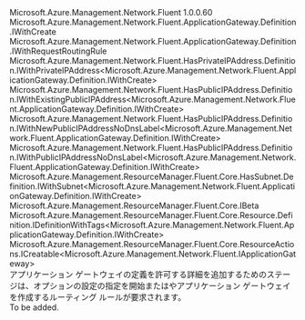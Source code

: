 <Type Name="IWithRequestRoutingRuleOrCreate" FullName="Microsoft.Azure.Management.Network.Fluent.ApplicationGateway.Definition.IWithRequestRoutingRuleOrCreate">
  <TypeSignature Language="C#" Value="public interface IWithRequestRoutingRuleOrCreate : Microsoft.Azure.Management.Network.Fluent.ApplicationGateway.Definition.IWithCreate, Microsoft.Azure.Management.Network.Fluent.ApplicationGateway.Definition.IWithRequestRoutingRule, Microsoft.Azure.Management.Network.Fluent.HasPrivateIPAddress.Definition.IWithPrivateIPAddress&lt;Microsoft.Azure.Management.Network.Fluent.ApplicationGateway.Definition.IWithCreate&gt;, Microsoft.Azure.Management.Network.Fluent.HasPublicIPAddress.Definition.IWithExistingPublicIPAddress&lt;Microsoft.Azure.Management.Network.Fluent.ApplicationGateway.Definition.IWithCreate&gt;, Microsoft.Azure.Management.Network.Fluent.HasPublicIPAddress.Definition.IWithNewPublicIPAddressNoDnsLabel&lt;Microsoft.Azure.Management.Network.Fluent.ApplicationGateway.Definition.IWithCreate&gt;, Microsoft.Azure.Management.Network.Fluent.HasPublicIPAddress.Definition.IWithPublicIPAddressNoDnsLabel&lt;Microsoft.Azure.Management.Network.Fluent.ApplicationGateway.Definition.IWithCreate&gt;, Microsoft.Azure.Management.ResourceManager.Fluent.Core.HasSubnet.Definition.IWithSubnet&lt;Microsoft.Azure.Management.Network.Fluent.ApplicationGateway.Definition.IWithCreate&gt;, Microsoft.Azure.Management.ResourceManager.Fluent.Core.IBeta, Microsoft.Azure.Management.ResourceManager.Fluent.Core.Resource.Definition.IDefinitionWithTags&lt;Microsoft.Azure.Management.Network.Fluent.ApplicationGateway.Definition.IWithCreate&gt;, Microsoft.Azure.Management.ResourceManager.Fluent.Core.ResourceActions.ICreatable&lt;Microsoft.Azure.Management.Network.Fluent.IApplicationGateway&gt;" />
  <TypeSignature Language="ILAsm" Value=".class public interface auto ansi abstract IWithRequestRoutingRuleOrCreate implements class Microsoft.Azure.Management.Network.Fluent.ApplicationGateway.Definition.IWithAuthenticationCertificate, class Microsoft.Azure.Management.Network.Fluent.ApplicationGateway.Definition.IWithAuthenticationCertificateBeta, class Microsoft.Azure.Management.Network.Fluent.ApplicationGateway.Definition.IWithAvailabilityZone, class Microsoft.Azure.Management.Network.Fluent.ApplicationGateway.Definition.IWithBackend, class Microsoft.Azure.Management.Network.Fluent.ApplicationGateway.Definition.IWithBackendHttpConfig, class Microsoft.Azure.Management.Network.Fluent.ApplicationGateway.Definition.IWithCreate, class Microsoft.Azure.Management.Network.Fluent.ApplicationGateway.Definition.IWithDisabledSslProtocol, class Microsoft.Azure.Management.Network.Fluent.ApplicationGateway.Definition.IWithDisabledSslProtocolBeta, class Microsoft.Azure.Management.Network.Fluent.ApplicationGateway.Definition.IWithExistingSubnet, class Microsoft.Azure.Management.Network.Fluent.ApplicationGateway.Definition.IWithFrontendPort, class Microsoft.Azure.Management.Network.Fluent.ApplicationGateway.Definition.IWithInstanceCount, class Microsoft.Azure.Management.Network.Fluent.ApplicationGateway.Definition.IWithListener, class Microsoft.Azure.Management.Network.Fluent.ApplicationGateway.Definition.IWithPrivateFrontend, class Microsoft.Azure.Management.Network.Fluent.ApplicationGateway.Definition.IWithPrivateIPAddress, class Microsoft.Azure.Management.Network.Fluent.ApplicationGateway.Definition.IWithProbe, class Microsoft.Azure.Management.Network.Fluent.ApplicationGateway.Definition.IWithPublicFrontend, class Microsoft.Azure.Management.Network.Fluent.ApplicationGateway.Definition.IWithPublicIPAddress, class Microsoft.Azure.Management.Network.Fluent.ApplicationGateway.Definition.IWithRedirectConfiguration, class Microsoft.Azure.Management.Network.Fluent.ApplicationGateway.Definition.IWithRedirectConfigurationBeta, class Microsoft.Azure.Management.Network.Fluent.ApplicationGateway.Definition.IWithRequestRoutingRule, class Microsoft.Azure.Management.Network.Fluent.ApplicationGateway.Definition.IWithSize, class Microsoft.Azure.Management.Network.Fluent.ApplicationGateway.Definition.IWithSslCert, class Microsoft.Azure.Management.Network.Fluent.HasPrivateIPAddress.Definition.IWithPrivateIPAddress`1&lt;class Microsoft.Azure.Management.Network.Fluent.ApplicationGateway.Definition.IWithCreate&gt;, class Microsoft.Azure.Management.Network.Fluent.HasPublicIPAddress.Definition.IWithExistingPublicIPAddress`1&lt;class Microsoft.Azure.Management.Network.Fluent.ApplicationGateway.Definition.IWithCreate&gt;, class Microsoft.Azure.Management.Network.Fluent.HasPublicIPAddress.Definition.IWithNewPublicIPAddressNoDnsLabel`1&lt;class Microsoft.Azure.Management.Network.Fluent.ApplicationGateway.Definition.IWithCreate&gt;, class Microsoft.Azure.Management.Network.Fluent.HasPublicIPAddress.Definition.IWithPublicIPAddressNoDnsLabel`1&lt;class Microsoft.Azure.Management.Network.Fluent.ApplicationGateway.Definition.IWithCreate&gt;, class Microsoft.Azure.Management.ResourceManager.Fluent.Core.HasSubnet.Definition.IWithSubnet`1&lt;class Microsoft.Azure.Management.Network.Fluent.ApplicationGateway.Definition.IWithCreate&gt;, class Microsoft.Azure.Management.ResourceManager.Fluent.Core.IBeta, class Microsoft.Azure.Management.ResourceManager.Fluent.Core.Resource.Definition.IDefinitionWithTags`1&lt;class Microsoft.Azure.Management.Network.Fluent.ApplicationGateway.Definition.IWithCreate&gt;, class Microsoft.Azure.Management.ResourceManager.Fluent.Core.ResourceActions.ICreatable`1&lt;class Microsoft.Azure.Management.Network.Fluent.IApplicationGateway&gt;, class Microsoft.Azure.Management.ResourceManager.Fluent.Core.ResourceActions.IIndexable" />
  <TypeSignature Language="DocId" Value="T:Microsoft.Azure.Management.Network.Fluent.ApplicationGateway.Definition.IWithRequestRoutingRuleOrCreate" />
  <TypeSignature Language="VB.NET" Value="Public Interface IWithRequestRoutingRuleOrCreate&#xA;Implements IBeta, ICreatable(Of IApplicationGateway), IDefinitionWithTags(Of IWithCreate), IWithCreate, IWithExistingPublicIPAddress(Of IWithCreate), IWithNewPublicIPAddressNoDnsLabel(Of IWithCreate), IWithPrivateIPAddress(Of IWithCreate), IWithPublicIPAddressNoDnsLabel(Of IWithCreate), IWithRequestRoutingRule, IWithSubnet(Of IWithCreate)" />
  <TypeSignature Language="F#" Value="type IWithRequestRoutingRuleOrCreate = interface&#xA;    interface IWithRequestRoutingRule&#xA;    interface IWithCreate&#xA;    interface ICreatable&lt;IApplicationGateway&gt;&#xA;    interface IIndexable&#xA;    interface IDefinitionWithTags&lt;IWithCreate&gt;&#xA;    interface IWithSize&#xA;    interface IWithInstanceCount&#xA;    interface IWithSslCert&#xA;    interface IWithFrontendPort&#xA;    interface IWithListener&#xA;    interface IWithBackendHttpConfig&#xA;    interface IWithBackend&#xA;    interface IWithExistingSubnet&#xA;    interface IWithSubnet&lt;IWithCreate&gt;&#xA;    interface IWithPrivateIPAddress&#xA;    interface IWithPrivateIPAddress&lt;IWithCreate&gt;&#xA;    interface IWithPrivateFrontend&#xA;    interface IWithPublicFrontend&#xA;    interface IWithPublicIPAddress&#xA;    interface IWithPublicIPAddressNoDnsLabel&lt;IWithCreate&gt;&#xA;    interface IWithExistingPublicIPAddress&lt;IWithCreate&gt;&#xA;    interface IWithNewPublicIPAddressNoDnsLabel&lt;IWithCreate&gt;&#xA;    interface IWithProbe&#xA;    interface IWithDisabledSslProtocol&#xA;    interface IWithDisabledSslProtocolBeta&#xA;    interface IBeta&#xA;    interface IWithAuthenticationCertificate&#xA;    interface IWithAuthenticationCertificateBeta&#xA;    interface IWithRedirectConfiguration&#xA;    interface IWithRedirectConfigurationBeta&#xA;    interface IWithAvailabilityZone" />
  <AssemblyInfo>
    <AssemblyName>Microsoft.Azure.Management.Network.Fluent</AssemblyName>
    <AssemblyVersion>1.0.0.60</AssemblyVersion>
  </AssemblyInfo>
  <Interfaces>
    <Interface>
      <InterfaceName>Microsoft.Azure.Management.Network.Fluent.ApplicationGateway.Definition.IWithCreate</InterfaceName>
    </Interface>
    <Interface>
      <InterfaceName>Microsoft.Azure.Management.Network.Fluent.ApplicationGateway.Definition.IWithRequestRoutingRule</InterfaceName>
    </Interface>
    <Interface>
      <InterfaceName>Microsoft.Azure.Management.Network.Fluent.HasPrivateIPAddress.Definition.IWithPrivateIPAddress&lt;Microsoft.Azure.Management.Network.Fluent.ApplicationGateway.Definition.IWithCreate&gt;</InterfaceName>
    </Interface>
    <Interface>
      <InterfaceName>Microsoft.Azure.Management.Network.Fluent.HasPublicIPAddress.Definition.IWithExistingPublicIPAddress&lt;Microsoft.Azure.Management.Network.Fluent.ApplicationGateway.Definition.IWithCreate&gt;</InterfaceName>
    </Interface>
    <Interface>
      <InterfaceName>Microsoft.Azure.Management.Network.Fluent.HasPublicIPAddress.Definition.IWithNewPublicIPAddressNoDnsLabel&lt;Microsoft.Azure.Management.Network.Fluent.ApplicationGateway.Definition.IWithCreate&gt;</InterfaceName>
    </Interface>
    <Interface>
      <InterfaceName>Microsoft.Azure.Management.Network.Fluent.HasPublicIPAddress.Definition.IWithPublicIPAddressNoDnsLabel&lt;Microsoft.Azure.Management.Network.Fluent.ApplicationGateway.Definition.IWithCreate&gt;</InterfaceName>
    </Interface>
    <Interface>
      <InterfaceName>Microsoft.Azure.Management.ResourceManager.Fluent.Core.HasSubnet.Definition.IWithSubnet&lt;Microsoft.Azure.Management.Network.Fluent.ApplicationGateway.Definition.IWithCreate&gt;</InterfaceName>
    </Interface>
    <Interface>
      <InterfaceName>Microsoft.Azure.Management.ResourceManager.Fluent.Core.IBeta</InterfaceName>
    </Interface>
    <Interface>
      <InterfaceName>Microsoft.Azure.Management.ResourceManager.Fluent.Core.Resource.Definition.IDefinitionWithTags&lt;Microsoft.Azure.Management.Network.Fluent.ApplicationGateway.Definition.IWithCreate&gt;</InterfaceName>
    </Interface>
    <Interface>
      <InterfaceName>Microsoft.Azure.Management.ResourceManager.Fluent.Core.ResourceActions.ICreatable&lt;Microsoft.Azure.Management.Network.Fluent.IApplicationGateway&gt;</InterfaceName>
    </Interface>
  </Interfaces>
  <Docs>
    <summary>
            アプリケーション ゲートウェイの定義を許可する詳細を追加するためのステージは、オプションの設定の指定を開始またはやアプリケーション ゲートウェイを作成するルーティング ルールが要求されます。
            </summary>
    <remarks>To be added.</remarks>
  </Docs>
  <Members />
</Type>